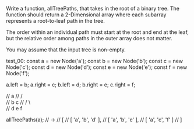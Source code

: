 Write a function, allTreePaths, that takes in the root of a binary tree. The function should return a 2-Dimensional array where each subarray represents a root-to-leaf path in the tree.

The order within an individual path must start at the root and end at the leaf, but the relative order among paths in the outer array does not matter.

You may assume that the input tree is non-empty.

test_00:
const a = new Node('a');
const b = new Node('b');
const c = new Node('c');
const d = new Node('d');
const e = new Node('e');
const f = new Node('f');

a.left = b;
a.right = c;
b.left = d;
b.right = e;
c.right = f;

//      a
//    /   \
//   b     c
//  / \     \
// d   e     f

allTreePaths(a); // ->
// [ 
//   [ 'a', 'b', 'd' ], 
//   [ 'a', 'b', 'e' ], 
//   [ 'a', 'c', 'f' ] 
// ] 